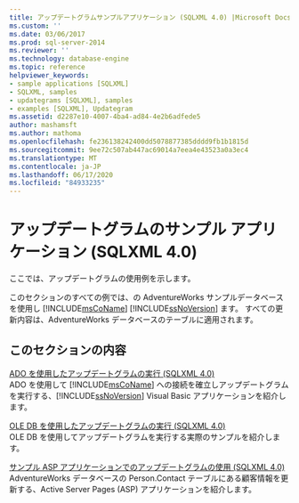 ```yaml
---
title: アップデートグラムサンプルアプリケーション (SQLXML 4.0) |Microsoft Docs
ms.custom: ''
ms.date: 03/06/2017
ms.prod: sql-server-2014
ms.reviewer: ''
ms.technology: database-engine
ms.topic: reference
helpviewer_keywords:
- sample applications [SQLXML]
- SQLXML, samples
- updategrams [SQLXML], samples
- examples [SQLXML], Updategram
ms.assetid: d2287e10-4007-4ba4-ad84-4e2b6adfede5
author: mashamsft
ms.author: mathoma
ms.openlocfilehash: fe236138242400dd5078877385dddd9fb1b1815d
ms.sourcegitcommit: 9ee72c507ab447ac69014a7eea4e43523a0a3ec4
ms.translationtype: MT
ms.contentlocale: ja-JP
ms.lasthandoff: 06/17/2020
ms.locfileid: "84933235"
---
```

# <a name="updategram-sample-applications-sqlxml-40"></a>アップデートグラムのサンプル アプリケーション (SQLXML 4.0)
  ここでは、アップデートグラムの使用例を示します。  
  
 このセクションのすべての例では、の AdventureWorks サンプルデータベースを使用し [!INCLUDE[msCoName](../../includes/msconame-md.md)] [!INCLUDE[ssNoVersion](../../includes/ssnoversion-md.md)] ます。 すべての更新内容は、AdventureWorks データベースのテーブルに適用されます。  
  
## <a name="in-this-section"></a>このセクションの内容  
 [ADO を使用したアップデートグラムの実行 &#40;SQLXML 4.0&#41;](../../relational-databases/sqlxml-annotated-xsd-schemas-xpath-queries/updategrams/executing-an-updategram-by-using-ado-sqlxml-4-0.md)  
 ADO を使用して [!INCLUDE[msCoName](../../includes/msconame-md.md)] への接続を確立しアップデートグラムを実行する、[!INCLUDE[ssNoVersion](../../includes/ssnoversion-md.md)] Visual Basic アプリケーションを紹介します。  
  
 [OLE DB を使用したアップデートグラムの実行 &#40;SQLXML 4.0&#41;](../../relational-databases/sqlxml-annotated-xsd-schemas-xpath-queries/updategrams/executing-an-updategram-by-using-ole-db-sqlxml-4-0.md)  
 OLE DB を使用してアップデートグラムを実行する実際のサンプルを紹介します。  
  
 [サンプル ASP アプリケーションでのアップデートグラムの使用 &#40;SQLXML 4.0&#41;](../../relational-databases/sqlxml-annotated-xsd-schemas-xpath-queries/updategrams/using-an-updategram-in-a-sample-asp-application-sqlxml-4-0.md)  
 AdventureWorks データベースの Person.Contact テーブルにある顧客情報を更新する、Active Server Pages (ASP) アプリケーションを紹介します。  
  
  
